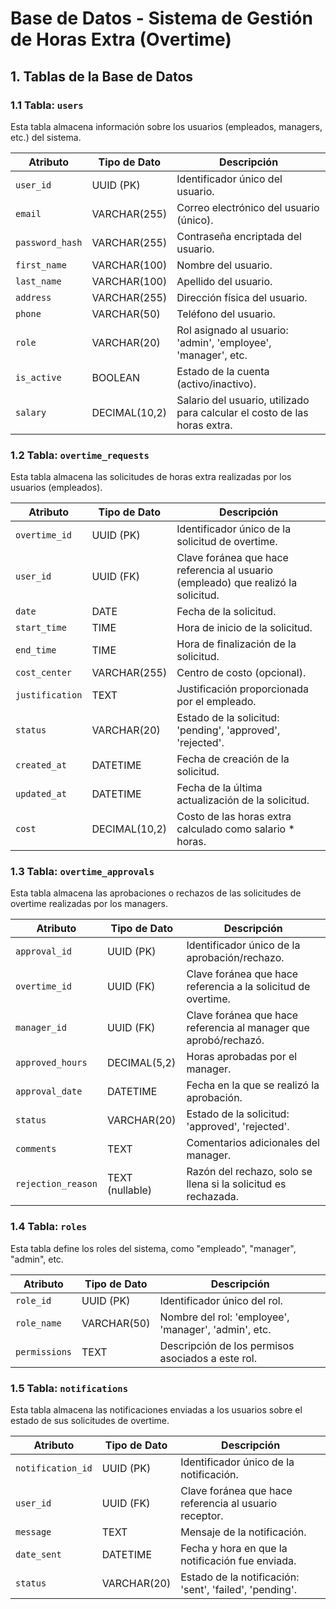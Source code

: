 # **Base de Datos - Sistema de Gestión de Horas Extra (Overtime)**

## **1. Tablas de la Base de Datos**

### **1.1 Tabla: `users`**
Esta tabla almacena información sobre los usuarios (empleados, managers, etc.) del sistema.

| Atributo       | Tipo de Dato   | Descripción                                         |
|----------------|----------------|-----------------------------------------------------|
| `user_id`      | UUID (PK)      | Identificador único del usuario.                   |
| `email`        | VARCHAR(255)   | Correo electrónico del usuario (único).            |
| `password_hash`| VARCHAR(255)   | Contraseña encriptada del usuario.                 |
| `first_name`   | VARCHAR(100)   | Nombre del usuario.                                |
| `last_name`    | VARCHAR(100)   | Apellido del usuario.                              |
| `address`      | VARCHAR(255)   | Dirección física del usuario.                      |
| `phone`        | VARCHAR(50)    | Teléfono del usuario.                              |
| `role`         | VARCHAR(20)    | Rol asignado al usuario: 'admin', 'employee', 'manager', etc. |
| `is_active`    | BOOLEAN        | Estado de la cuenta (activo/inactivo).              |
| `salary`       | DECIMAL(10,2)  | Salario del usuario, utilizado para calcular el costo de las horas extra. |

### **1.2 Tabla: `overtime_requests`**
Esta tabla almacena las solicitudes de horas extra realizadas por los usuarios (empleados).

| Atributo        | Tipo de Dato   | Descripción                                            |
|-----------------|----------------|--------------------------------------------------------|
| `overtime_id`   | UUID (PK)      | Identificador único de la solicitud de overtime.       |
| `user_id`       | UUID (FK)      | Clave foránea que hace referencia al usuario (empleado) que realizó la solicitud. |
| `date`          | DATE           | Fecha de la solicitud.                                 |
| `start_time`    | TIME           | Hora de inicio de la solicitud.                        |
| `end_time`      | TIME           | Hora de finalización de la solicitud.                  |
| `cost_center`   | VARCHAR(255)   | Centro de costo (opcional).                            |
| `justification` | TEXT           | Justificación proporcionada por el empleado.          |
| `status`        | VARCHAR(20)    | Estado de la solicitud: 'pending', 'approved', 'rejected'. |
| `created_at`    | DATETIME       | Fecha de creación de la solicitud.                     |
| `updated_at`    | DATETIME       | Fecha de la última actualización de la solicitud.      |
| `cost`          | DECIMAL(10,2)  | Costo de las horas extra calculado como salario * horas. |

### **1.3 Tabla: `overtime_approvals`**
Esta tabla almacena las aprobaciones o rechazos de las solicitudes de overtime realizadas por los managers.

| Atributo           | Tipo de Dato   | Descripción                                             |
|--------------------|----------------|---------------------------------------------------------|
| `approval_id`      | UUID (PK)      | Identificador único de la aprobación/rechazo.           |
| `overtime_id`      | UUID (FK)      | Clave foránea que hace referencia a la solicitud de overtime. |
| `manager_id`       | UUID (FK)      | Clave foránea que hace referencia al manager que aprobó/rechazó. |
| `approved_hours`   | DECIMAL(5,2)   | Horas aprobadas por el manager.                         |
| `approval_date`    | DATETIME       | Fecha en la que se realizó la aprobación.               |
| `status`           | VARCHAR(20)    | Estado de la solicitud: 'approved', 'rejected'.         |
| `comments`         | TEXT           | Comentarios adicionales del manager.                    |
| `rejection_reason` | TEXT (nullable)| Razón del rechazo, solo se llena si la solicitud es rechazada. |

### **1.4 Tabla: `roles`**
Esta tabla define los roles del sistema, como "empleado", "manager", "admin", etc.

| Atributo       | Tipo de Dato   | Descripción                                             |
|----------------|----------------|---------------------------------------------------------|
| `role_id`      | UUID (PK)      | Identificador único del rol.                            |
| `role_name`    | VARCHAR(50)    | Nombre del rol: 'employee', 'manager', 'admin', etc.    |
| `permissions`  | TEXT           | Descripción de los permisos asociados a este rol.       |

### **1.5 Tabla: `notifications`**
Esta tabla almacena las notificaciones enviadas a los usuarios sobre el estado de sus solicitudes de overtime.

| Atributo        | Tipo de Dato   | Descripción                                            |
|-----------------|----------------|--------------------------------------------------------|
| `notification_id`| UUID (PK)     | Identificador único de la notificación.                |
| `user_id`       | UUID (FK)      | Clave foránea que hace referencia al usuario receptor. |
| `message`       | TEXT           | Mensaje de la notificación.                            |
| `date_sent`     | DATETIME       | Fecha y hora en que la notificación fue enviada.       |
| `status`        | VARCHAR(20)    | Estado de la notificación: 'sent', 'failed', 'pending'. |

